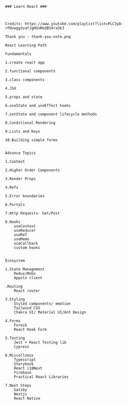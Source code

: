 
    ### Learn React ###



    Credits: https://www.youtube.com/playlist?list=PLC3y8-rFHvwgg3vaYJgHGnModB54rxOk3

    Thank you : thank-you-note.png
    
    React Learning Path
    
    Fundamentals
    
    1.create react app
    
    2.functional components
    
    3.class components
    
    4.JSX
    
    5.props and state
    
    6.useState and useEffect hooks
    
    7.setState and component lifecycle methods
    
    8.Conditional Rendering
    
    9.Lists and Keys
    
    10.Building simple forms
    
    
    Advance Topics
    
    1.Context
    
    2.Higher Order Components
    
    3.Render Props
    
    4.Refs
    
    5.Error boundaries
    
    6.Portals
    
    7.Http Requests- Get/Post
    
    8.Hooks
        useContext
        useReducer
        useRef
        useMemo
        useCallback
        custom hooks
    
    
    Ecosystem
    
    1.State Management
        Redux/Mobx
        Appolo client
    
    .Routing
        React router
    
    3.Styling
        Styled components/ emotion
        Tailwind CSS
        Chakra UI/ Material UI/Ant Design
    
    4.Forms
        Formik
        React Hook Form
    
    5.Testing
        Jest + React Testing lib
        Cypress
    
    6.Miscellnous
        Typescript
        Storybook
        React i18Next
        Firebase
        Practical React Libraries
    
    7.Next Steps
        Gatsby
        Nextjs
        React Native
    
        
       






